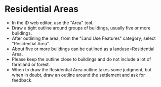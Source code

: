 Residential Areas
==============
* In the iD web editor, use the "Area" tool.
* Draw a tight outline around groups of buildings, usually five or more buildings.
* After outlining the area, from the "Land Use Features" category, select "Residential Area".
* About five or more buildings can be outlined as a landuse=Residential Area.
* Please keep the outline close to buildings and do not include a lot of farmland or forest.
* When to draw the Residential Area outline takes some judgment, but when in doubt, draw an outline around the settlement and ask for feedback.